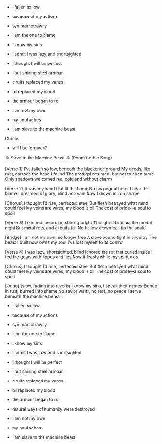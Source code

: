 
 - I fallen so low
 - because of my actions
 - syn marnotrawny
 - I am the one to blame
 - I know my sins
 - I admit I was lazy and shortsighted

 - I thought I will be perfect
 - I put shining steel armour
 - ciruits replaced my vanes
 - oil replaced my blood

 - the armour began to rot
 - I am not my own
 - my soul aches
 - I am slave to the machine beast


Chorus
 - will I be forgiven?




🩸 Slave to the Machine Beast 🩸
(Doom Gothic Song)

[Verse 1]
I’ve fallen so low, beneath the blackened ground
My deeds, like rust, corrode the hope I found
The prodigal returned, but not to open arms
Only shadows welcomed me, cold and without charm

[Verse 2]
It was my hand that lit the flame
No scapegoat here, I bear the blame
I dreamed of glory, blind and vain
Now I drown in iron shame

[Chorus]
I thought I’d rise, perfected steel
But flesh betrayed what mind could feel
My veins are wires, my blood is oil
The cost of pride—a soul to spoil

[Verse 3]
I donned the armor, shining bright
Thought I’d outlast the mortal night
But metal rots, and circuits fail
No hollow crown can tip the scale

[Bridge]
I am not my own, no longer free
A slave bound tight in circuitry
The beast I built now owns my soul
I’ve lost myself to its control

[Verse 4]
I was lazy, shortsighted, blind
Ignored the rot that curled inside
I fed the gears with hopes and lies
Now it feasts while my spirit dies

[Chorus]
I thought I’d rise, perfected steel
But flesh betrayed what mind could feel
My veins are wires, my blood is oil
The cost of pride—a soul to spoil

[Outro] (slow, fading into reverb)
I know my sins, I speak their names
Etched in rust, burned into shame
No savior waits, no rest, no peace
I serve beneath the machine beast...



 - I fallen so low
 - because of my actions
 - syn marnotrawny
 - I am the one to blame
 - I know my sins
 - I admit I was lazy and shortsighted

 - I thought I will be perfect
 - I put shining steel armour
 - ciruits replaced my vanes
 - oil replaced my blood

 - the armour began to rot
 - natural ways of humanity were destroyed
 - I am not my own
 - my soul aches
 - I am slave to the machine beast
